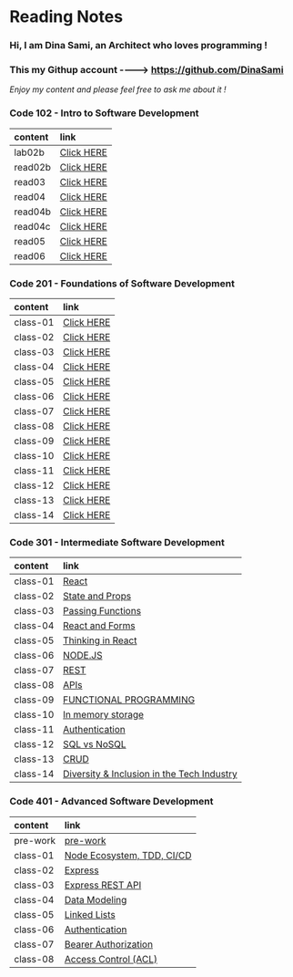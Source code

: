 # Reading Notes

### Hi, I am **Dina Sami**, an Architect who loves programming ! 

### This my Githup account ----> https://github.com/DinaSami

*Enjoy my content and please feel free to ask me about it !*

### Code 102 - Intro to Software Development

| content      | link                                                                |
| :-----------  | :--------------------------------------------------------------------|
| lab02b      |[Click HERE]( https://dinasami.github.io/Reading-Notes/lab02b)    |
| read02b      |[Click HERE](https://dinasami.github.io/Reading-Notes/read02b)     |
| read03        |[Click HERE](https://dinasami.github.io/Reading-Notes/read03) |
| read04       |[Click HERE](https://dinasami.github.io/Reading-Notes/read04)     |
| read04b     |[Click HERE](https://dinasami.github.io/Reading-Notes/read04b)   |
| read04c     |[Click HERE](https://dinasami.github.io/Reading-Notes/read04c)   |
| read05     |[Click HERE](https://dinasami.github.io/Reading-Notes/read05)   |
| read06     |[Click HERE](https://dinasami.github.io/Reading-Notes/read06)   |     

### Code 201 - Foundations of Software Development

| content      | link  
| :-----------  | :--------------------------------------------------------------------|
| class-01    |[Click HERE](https://dinasami.github.io/Reading-Notes/class-01)   |    
| class-02    |[Click HERE](https://dinasami.github.io/Reading-Notes/class-02)   |  
| class-03    |[Click HERE](https://dinasami.github.io/Reading-Notes/class-03)   |
| class-04    |[Click HERE](https://dinasami.github.io/Reading-Notes/class-04)   |
| class-05    |[Click HERE](https://dinasami.github.io/Reading-Notes/class-05)   |
| class-06    |[Click HERE](https://dinasami.github.io/Reading-Notes/class-06)   |
| class-07    |[Click HERE](https://dinasami.github.io/Reading-Notes/class-07)   |
| class-08    |[Click HERE](https://dinasami.github.io/Reading-Notes/class-08)   |
| class-09    |[Click HERE](https://dinasami.github.io/Reading-Notes/class-09)   |
| class-10    |[Click HERE](https://dinasami.github.io/Reading-Notes/class-10)   |
| class-11    |[Click HERE](https://dinasami.github.io/Reading-Notes/class-11)   |
| class-12    |[Click HERE](https://dinasami.github.io/Reading-Notes/class-12)   |
| class-13    |[Click HERE](https://dinasami.github.io/Reading-Notes/class-13)   |
| class-14    |[Click HERE](https://dinasami.github.io/Reading-Notes/class-14)   |

### Code 301 - Intermediate Software Development

| content      | link  
| :-----------  | :--------------------------------------------------------------------|
| class-01    |[React](https://dinasami.github.io/Reading-Notes/Class01)   |    
| class-02    |[State and Props](https://dinasami.github.io/Reading-Notes/Class02)   |  
| class-03    |[Passing Functions](https://dinasami.github.io/Reading-Notes/Class03)   |
| class-04    |[React and Forms](https://dinasami.github.io/Reading-Notes/Class04)   |
| class-05    |[Thinking in React](https://dinasami.github.io/Reading-Notes/Class05)   |
| class-06    |[NODE.JS](https://dinasami.github.io/Reading-Notes/Class06)   |
| class-07    |[REST](https://dinasami.github.io/Reading-Notes/Class07)   |
| class-08    |[APIs](https://dinasami.github.io/Reading-Notes/Class08)   |
| class-09    |[FUNCTIONAL PROGRAMMING](https://dinasami.github.io/Reading-Notes/Class09)   |
| class-10    |[In memory storage](https://dinasami.github.io/Reading-Notes/Class10)   |
| class-11    |[Authentication](https://dinasami.github.io/Reading-Notes/Class11)   |
| class-12    |[SQL vs NoSQL](https://dinasami.github.io/Reading-Notes/Class12)   |
| class-13    |[CRUD](https://dinasami.github.io/Reading-Notes/Class13)   |
| class-14    |[Diversity & Inclusion in the Tech Industry](https://dinasami.github.io/Reading-Notes/Class14)   |


### Code 401 - Advanced Software Development

| content      | link  
| :-----------  | :--------------------------------------------------------------------|
| pre-work    |[pre-work](https://dinasami.github.io/Reading-Notes/401/Class01)   |   
| class-01    |[Node Ecosystem, TDD, CI/CD](https://dinasami.github.io/Reading-Notes/401/Class01)   |    
| class-02    |[Express](https://dinasami.github.io/Reading-Notes/401/Class02)   |  
| class-03    |[Express REST API](https://dinasami.github.io/Reading-Notes/401/Class03)   |
| class-04    |[Data Modeling](https://dinasami.github.io/Reading-Notes/401/Class04)   |
| class-05    |[Linked Lists](https://dinasami.github.io/Reading-Notes/401/Class05)   |
| class-06    |[Authentication](https://dinasami.github.io/Reading-Notes/401/Class06)   |
| class-07    |[Bearer Authorization](https://dinasami.github.io/Reading-Notes/401/Class07)   |
| class-08    |[Access Control (ACL)](https://dinasami.github.io/Reading-Notes/401/Class08)   |

